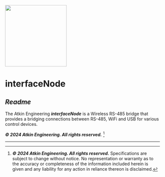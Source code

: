<img src="https://atkin.engineering/images/AtkinEngineering_logo_final_webRGB.png" style="width:200px">

# interfaceNode
## _Readme_

The Atkin Engineering _**interfaceNode**_ is a Wireless RS-485 bridge that provides a bridging connections between RS-485, WiFi and USB for various control devices.

_**© 2024 Atkin Engineering. All rights reserved.**_ [^copyright]

---
[^copyright]: _**© 2024 Atkin Engineering. All rights reserved.**_ Specifications are subject to change without notice. No representation or warranty as to the accuracy or completeness of the information included herein is given and any liability for any action in reliance thereon is disclaimed.  
